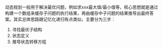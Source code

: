 动态规划一般用于解决最优问题，例如求xxx最大值/最小值等，核心思想就是通过构建一个数组来缓存子问题的执行结果，再由缓存中子问题的结果推导出最终答案。其实总体思路跟记忆化递归有点类似，主要分为三步：

1. 寻找最优子结构
2. 状态定义
3. 推导状态转移方程

